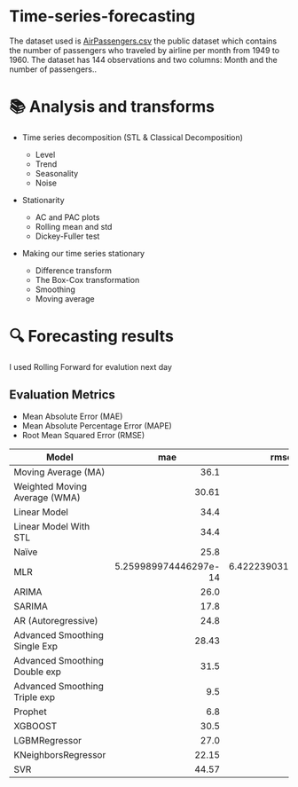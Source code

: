 # Time-series-forecasting
The dataset used is [AirPassengers.csv](https://github.com/mob2dr/Time-series-forcasting/files/11360190/AirPassengers.csv) 
the  public dataset which contains the number of passengers who traveled by airline per month from 1949 to 1960. The dataset has 144 observations and two columns: Month and the number of passengers..
#  📚 Analysis and transforms

* Time series decomposition (STL & Classical Decomposition)
  * Level
  * Trend
  * Seasonality 
  * Noise
  
* Stationarity
  * AC and PAC plots
  * Rolling mean and std
  * Dickey-Fuller test
  
* Making our time series stationary
  * Difference transform
  * The Box-Cox transformation
  * Smoothing
  * Moving average



# :mag: Forecasting results
I used Rolling Forward for evalution next day
## Evaluation Metrics
* Mean Absolute Error (MAE) 
* Mean Absolute Percentage Error (MAPE)
* Root Mean Squared Error (RMSE)

<table class="table table-bordered table-hover table-condensed">
<thead><tr><th title="Field #1">Model</th>
<th title="Field #2">mae</th>
<th title="Field #3">rmse</th>
<th title="Field #4">mape</th>
</tr></thead>
<tbody><tr>
<td>Moving Average (MA)</td>
<td align="right">36.1</td>
<td align="right">48.36</td>
<td align="right">12.25</td>
</tr>
<tr>
<td>Weighted Moving Average (WMA)</td>
<td align="right">30.61</td>
<td align="right">40.90</td>
<td align="right">10.45</td>
</tr>
<tr>
<td>Linear Model</td>
<td align="right">34.4</td>
<td align="right">45.7</td>
<td align="right">12.3</td>
</tr>
<tr>
<td>Linear Model With STL</td>
<td align="right">34.4</td>
<td align="right">45.7</td>
<td align="right">12.3</td>
</tr>
<tr>
<td>Naïve</td>
<td align="right">25.8</td>
<td align="right">33.7</td>
<td align="right">9.01</td>
</tr>
<tr>
<td>MLR</td>
<td align="right">5.259989974446297e-14</td>
<td align="right">6.422239031165233e-14</td>
<td align="right">1.8281416595513634e-14</td>
</tr>
<tr>
<td>ARIMA</td>
<td align="right">26.0</td>
<td align="right">32.98</td>
<td align="right">32.5</td>
</tr>
<tr>
<td>SARIMA</td>
<td align="right">17.8</td>
<td align="right"> 22.63</td>
<td align="right">5.79</td>
</tr>
<tr>
<td>AR (Autoregressive)</td>
<td align="right">24.8</td>
<td align="right">31.036</td>
<td align="right">8.94</td>
</tr>
<tr>
<td>Advanced Smoothing Single Exp</td>
<td align="right">28.43</td>
<td align="right">36.26</td>
<td align="right">8.9</td>
</tr>
<tr>
<td>Advanced Smoothing Double exp</td>
<td align="right">31.5</td>
<td align="right">39.9</td>
<td align="right">3.34/td>
</tr>
<tr>
<td>Advanced Smoothing Triple exp</td>
<td align="right">9.5</td>
<td align="right">12.7</td>
<td align="right">9.7</td>
</tr>
 <tr>
<td>Prophet</td>
<td align="right">6.8</td>
<td align="right">6.87</td>
<td align="right">3.14</td>
</tr>
<tr>
<td>XGBOOST</td>
<td align="right">30.5</td>
<td align="right">41.3</td>
<td align="right">6.97</td>
</tr>
<tr>
<td>LGBMRegressor</td>
<td align="right">27.0</td>
<td align="right">38.0</td>
<td align="right">6.22</td>
</tr>
<tr>
<td>KNeighborsRegressor</td>
<td align="right"> 22.15</td>
<td align="right">25.48</td>
<td align="right">4.72</td>
</tr>
<tr>
<td>SVR</td>
<td align="right">44.57</td>
<td align="right">56.77</td>
<td align="right">9.259</td>
</tr>
</tbody></table>
